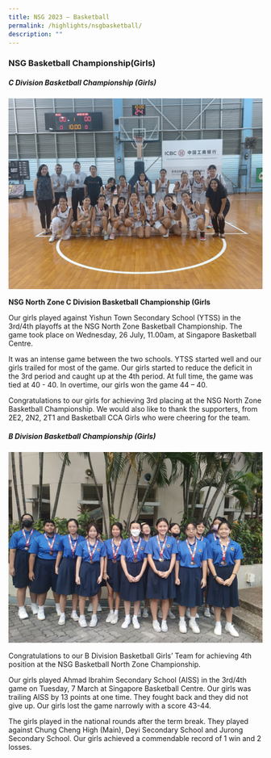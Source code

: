 ```yaml
---
title: NSG 2023 – Basketball
permalink: /highlights/nsgbasketball/
description: ""
---
```

### NSG Basketball Championship(Girls)

##### **C Division Basketball Championship (Girls)**

![](/images/NV%20Highlights/nsg%20north%20zone%20c%20girls.JPG)

**NSG North Zone C Division Basketball Championship (Girls** 

Our girls played against Yishun Town Secondary School (YTSS) in the 3rd/4th playoffs at the NSG North Zone Basketball Championship. The game took place on Wednesday, 26 July, 11.00am, at Singapore Basketball Centre.

It was an intense game between the two schools. YTSS started well and our girls trailed for most of the game. Our girls started to reduce the deficit in the 3rd period and caught up at the 4th period. At full time, the game was tied at 40 - 40. In overtime, our girls won the game 44 – 40. 

Congratulations to our girls for achieving 3rd placing at the NSG North Zone Basketball Championship. We would also like to thank the supporters, from 2E2, 2N2, 2T1 and Basketball CCA Girls who were cheering for the team.

##### **B Division Basketball Championship (Girls)**

![](/images/NV%20Highlights/basketball%20girls.jpeg)

Congratulations to our B Division Basketball Girls’ Team for achieving 4th position at the NSG Basketball North Zone Championship. 

Our girls played Ahmad Ibrahim Secondary School (AISS) in the 3rd/4th game on Tuesday, 7 March at Singapore Basketball Centre. Our girls was trailing AISS by 13 points at one time. They fought back and they did not give up. 
Our girls lost the game narrowly with a score 43-44. 

The girls played in the national rounds after the term break. They played against Chung Cheng High (Main), Deyi Secondary School and Jurong Secondary School. Our girls achieved a commendable record of 1 win and 2 losses.